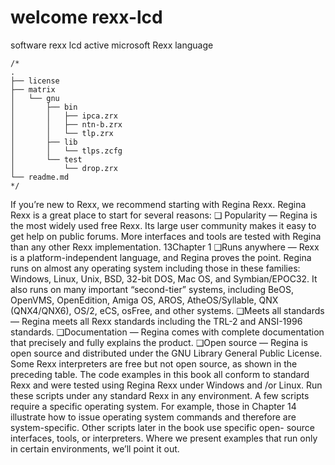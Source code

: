 # welcome rexx-lcd
software rexx lcd active microsoft Rexx language

```rexx
/*
.
├── license
├── matrix
│   └── gnu
│       ├── bin
│       │   ├── ipca.zrx
│       │   ├── ntn-b.zrx
│       │   └── tlp.zrx
│       ├── lib
│       │   └── tlps.zcfg
│       └── test
│           └── drop.zrx
└── readme.md
*/

```

If you’re new to Rexx, we recommend starting with Regina Rexx. Regina Rexx is a great place to start for
several reasons:
❑
Popularity — Regina is the most widely used free Rexx. Its large user community makes it easy
to get help on public forums. More interfaces and tools are tested with Regina than any other
Rexx implementation.
13Chapter 1
❑Runs anywhere — Rexx is a platform-independent language, and Regina proves the point. Regina
runs on almost any operating system including those in these families: Windows, Linux, Unix,
BSD, 32-bit DOS, Mac OS, and Symbian/EPOC32. It also runs on many important “second-tier”
systems, including BeOS, OpenVMS, OpenEdition, Amiga OS, AROS, AtheOS/Syllable, QNX
(QNX4/QNX6), OS/2, eCS, osFree, and other systems.
❑Meets all standards — Regina meets all Rexx standards including the TRL-2 and ANSI-1996
standards.
❑Documentation — Regina comes with complete documentation that precisely and fully explains
the product.
❑Open source — Regina is open source and distributed under the GNU Library General Public
License. Some Rexx interpreters are free but not open source, as shown in the preceding table.
The code examples in this book all conform to standard Rexx and were tested using Regina Rexx under
Windows and /or Linux. Run these scripts under any standard Rexx in any environment. A few scripts
require a specific operating system. For example, those in Chapter 14 illustrate how to issue operating
system commands and therefore are system-specific. Other scripts later in the book use specific open-
source interfaces, tools, or interpreters. Where we present examples that run only in certain environments,
we’ll point it out.